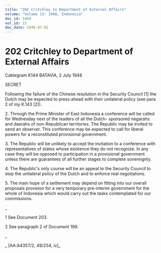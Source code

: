 ```yaml
---
title: "202 Critchley to Department of External Affairs"
volume: "Volume 13: 1948, Indonesia"
doc_id: 5469
vol_id: 13
doc_date: 1948-07-02
---
```


# 202 Critchley to Department of External Affairs

Cablegram K144 BATAVIA, 2 July 1948

SECRET

Following the failure of the Chinese resolution in the Security Council [1] the Dutch may be expected to press ahead with their unilateral policy (see para 2 of my K.143 [2]).

2\. Through the Prime Minister of East Indonesia a conference will be called for Wednesday next of the leaders of all the Dutch- sponsored negarahs and daerahs of non-Republican territories. The Republic may be invited to send an observer. This conference may be expected to call for liberal powers for a reconstituted provisional government.

3\. The Republic will be unlikely to accept the invitation to a conference with representatives of states whose existence they do not recognize. In any case they will be opposed to participation in a provisional government unless there are guarantees of all further stages to complete sovereignty.

4\. The Republic's only course will be an appeal to the Security Council to stop the unliateral policy of the Dutch and to enforce real negotiations.

5\. The main hope of a settlement may depend on fitting into our overall proposals provision for a very temporary pre-interim government for the whole of Indonesia which would carry out the tasks contemplated for our commissions.

_

1 See Document 203.

2 See paragraph 2 of Document 199.

_

_ [AA:A4357/2, 48/254, iv]_
